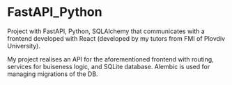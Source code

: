 # FastAPI_Python
 Project with FastAPI, Python, SQLAlchemy that communicates with a 
 frontend developed with React (developed by my tutors from FMI of Plovdiv University).

My project realises an API for the aforementioned frontend with routing, services for buiseness logic,
and SQLite database. Alembic is used for managing migrations of the DB.

